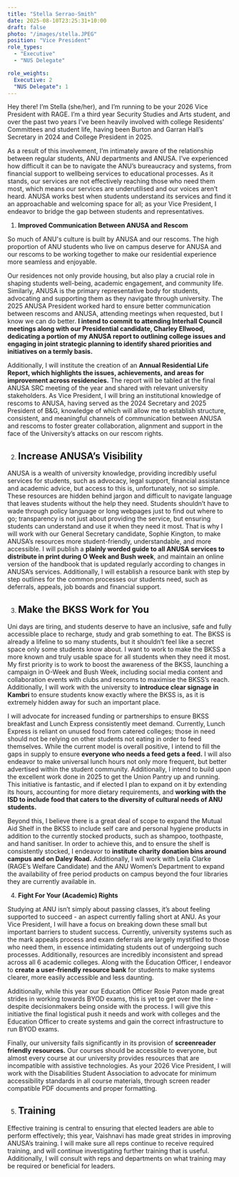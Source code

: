 ```yaml
---
title: "Stella Serrao-Smith"
date: 2025-08-10T23:25:31+10:00
draft: false
photo: "/images/stella.JPEG"
position: "Vice President"
role_types:
  - "Executive"
  - "NUS Delegate"

role_weights:
  Executive: 2
  "NUS Delegate": 1
---
```


Hey there\! I’m Stella (she/her), and I’m running to be your 2026 Vice President with RAGE. I’m a third year Security Studies and Arts student, and over the past two years I’ve been heavily involved with college Residents’ Committees and student life, having been Burton and Garran Hall’s Secretary in 2024 and College President in 2025\. 

As a result of this involvement, I’m intimately aware of the relationship between regular students, ANU departments and ANUSA. I’ve experienced how difficult it can be to navigate the ANU’s bureaucracy and systems, from financial support to wellbeing services to educational processes. As it stands, our services are not effectively reaching those who need them most, which means our services are underutilised and our voices aren’t heard. ANUSA works best when students understand its services and find it an approachable and welcoming space for all; as your Vice President, I endeavor to bridge the gap between students and representatives. 

1. **Improved Communication Between ANUSA and Rescom** 

So much of ANU's culture is built by ANUSA and our rescoms. The high proportion of ANU students who live on campus deserve for ANUSA and our rescoms to be working together to make our residential experience more seamless and enjoyable. 

Our residences not only provide housing, but also play a crucial role in shaping students well-being, academic engagement, and community life. Similarly, ANUSA is the primary representative body for students, advocating and supporting them as they navigate through university. The 2025 ANUSA President worked hard to ensure better communication between rescoms and ANUSA, attending meetings when requested, but I know we can do better. **I intend to commit to attending Interhall Council meetings along with our Presidential candidate, Charley Ellwood, dedicating a portion of my ANUSA report to outlining college issues and engaging in joint strategic planning to identify shared priorities and initiatives on a termly basis.** 

Additionally, I will institute the creation of an **Annual Residential Life Report, which highlights the issues, achievements, and areas for improvement across residencies.** The report will be tabled at the final ANUSA SRC meeting of the year and shared with relevant university stakeholders. As Vice President, I will bring an institutional knowledge of rescoms to ANUSA, having served as the 2024 Secretary and 2025 President of B\&G, knowledge of which will allow me to establish structure, consistent, and meaningful channels of communication between ANUSA and rescoms to foster greater collaboration, alignment and support in the face of the University’s attacks on our rescom rights. 

2. ## **Increase ANUSA’s Visibility**

ANUSA is a wealth of university knowledge, providing incredibly useful services for students, such as advocacy, legal support, financial assistance and academic advice, but access to this is, unfortunately, not so simple. These resources are hidden behind jargon and difficult to navigate language that leaves students without the help they need. Students shouldn’t have to wade through policy language or long webpages just to find out where to go; transparency is not just about providing the service, but ensuring students can understand and use it when they need it most. That is why I will work with our General Secretary candidate, Sophie Kington, to make ANUSA’s resources more student-friendly, understandable, and more accessible. I will publish a **plainly worded guide to all ANUSA services to distribute in print during O Week and Bush week**, and maintain an online version of the handbook that is updated regularly according to changes in ANUSA’s services. Additionally, I will establish a resource bank with step by step outlines for the common processes our students need, such as deferrals, appeals, job boards and financial support. 

3. ## **Make the BKSS Work for You**

Uni days are tiring, and students deserve to have an inclusive, safe and fully accessible place to recharge, study and grab something to eat. The BKSS is already a lifeline to so many students, but it shouldn’t feel like a secret space only some students know about. I want to work to make the BKSS a more known and truly usable space for all students when they need it most. My first priority is to work to boost the awareness of the BKSS, launching a campaign in O-Week and Bush Week, including social media content and collaboration events with clubs and rescoms to maximise the BKSS’s reach. Additionally, I will work with the university to **introduce clear signage in Kambri** to ensure students know exactly where the BKSS is, as it is extremely hidden away for such an important place.

I will advocate for increased funding or partnerships to ensure BKSS breakfast and Lunch Express consistently meet demand. Currently, Lunch Express is reliant on unused food from catered colleges; those in need should not be relying on other students not eating in order to feed themselves. While the current model is overall positive, I intend to fill the gaps in supply to ensure **everyone who needs a feed gets a feed.** I will also endeavor to make universal lunch hours not only more frequent, but better advertised within the student community. Additionally, I intend to build upon the excellent work done in 2025 to get the Union Pantry up and running. This initiative is fantastic, and if elected I plan to expand on it by extending its hours, accounting for more dietary requirements, and **working with the ISD to include food that caters to the diversity of cultural needs of ANU students.**

Beyond this, I believe there is a great deal of scope to expand the Mutual Aid Shelf in the BKSS to include self care and personal hygiene products in addition to the currently stocked products, such as shampoo, toothpaste, and hand sanitiser. In order to achieve this, and to ensure the shelf is consistently stocked, I endeavor to **institute charity donation bins around campus and on Daley Road.** Additionally, I will work with Leila Clarke (RAGE’s Welfare Candidate) and the ANU Women’s Department to expand the availability of free period products on campus beyond the four libraries they are currently available in. 

4. **Fight For Your (Academic) Rights**

Studying at ANU isn’t simply about passing classes, it’s about feeling supported to succeed \- an aspect currently falling short at ANU. As your Vice President, I will have a focus on breaking down these small but important barriers to student success. Currently, university systems such as the mark appeals process and exam deferrals are largely mystified to those who need them, in essence intimidating students out of undergoing such processes. Additionally, resources are incredibly inconsistent and spread across all 6 academic colleges. Along with the Education Officer, I endeavor to **create a user-friendly resource bank** for students to make systems clearer, more easily accessible and less daunting. 

Additionally, while this year our Education Officer Rosie Paton made great strides in working towards BYOD exams, this is yet to get over the line \- despite decisionmakers being onside with the process. I will give this initiative the final logistical push it needs and work with colleges and the Education Officer to create systems and gain the correct infrastructure to run BYOD exams. 

Finally, our university fails significantly in its provision of **screenreader friendly resources.** Our courses should be accessible to everyone, but almost every course at our university provides resources that are incompatible with assistive technologies. As your 2026 Vice President, I will work with the Disabilities Student Association to advocate for minimum accessibility standards in all course materials, through screen reader compatible PDF documents and proper formatting.

5. ## **Training**

Effective training is central to ensuring that elected leaders are able to perform effectively; this year, Vaishnavi has made great strides in improving ANUSA’s training. I will make sure all reps continue to receive required training, and will continue investigating further training that is useful. Additionally, I will consult with reps and departments on what training may be required or beneficial for leaders. 